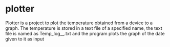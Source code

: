 # plotter
Plotter is a project to plot the temperature obtained from a device  to a graph. The temperature is stored in a text file of a specified name, the text file is named as  Temp_log_<year>_<month>_<date>_<time>.txt and the program plots the graph of the date given to it as input
